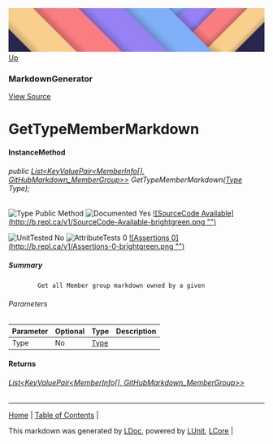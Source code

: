 ![](../Content/LDoc-banner-small.png "")
[Up](MarkdownGenerator.md)
### MarkdownGenerator
[View Source](../Markdown/MarkdownGenerator.cs)
# GetTypeMemberMarkdown
#### InstanceMethod
###### public <a href="https://www.google.com/#q=C%23+System.Collections.Generic.List<KeyValuePair<MemberInfo[], GitHubMarkdown_MemberGroup>>" alt="Search for this type" target="_blank">List&lt;KeyValuePair&lt;MemberInfo[], GitHubMarkdown_MemberGroup&gt;&gt;</a> GetTypeMemberMarkdown(<a href="https://www.google.com/#q=C%23+System.Type" alt="Search for this type" target="_blank">Type</a> Type);

![Type Public Method](http://b.repl.ca/v1/Type-Public%20Method-lightgrey.png "") ![Documented Yes](http://b.repl.ca/v1/Documented-Yes-brightgreen.png "") [![SourceCode Available](http://b.repl.ca/v1/SourceCode-Available-brightgreen.png &quot;&quot;)](../Markdown/MarkdownGenerator.cs#L341)

![UnitTested No](http://b.repl.ca/v1/UnitTested-No-lightgrey.png "") ![AttributeTests 0](http://b.repl.ca/v1/AttributeTests-0-lightgrey.png "") [![Assertions 0](http://b.repl.ca/v1/Assertions-0-brightgreen.png &quot;&quot;)](../Markdown/MarkdownGenerator.cs)
##### Summary

            Get all Member group markdown owned by a given 
###### Parameters

Parameter | Optional | Type | Description
:---  | :---  | :---  | :--- 
Type | No | <a href="https://www.google.com/#q=C%23+System.Type" alt="Search for this type" target="_blank">Type</a> | 

#### Returns
###### <a href="https://www.google.com/#q=C%23+System.Collections.Generic.List<KeyValuePair<MemberInfo[], GitHubMarkdown_MemberGroup>>" alt="Search for this type" target="_blank">List&lt;KeyValuePair&lt;MemberInfo[], GitHubMarkdown_MemberGroup&gt;&gt;</a>
---

[Home](../../README.md) | [Table of Contents](../../TableOfContents.md) | 


This markdown was generated by [LDoc](https://github.com/CodeSingularity/LDoc), powered by [LUnit](https://github.com/CodeSingularity/LUnit), [LCore](https://github.com/CodeSingularity/LCore) | 

